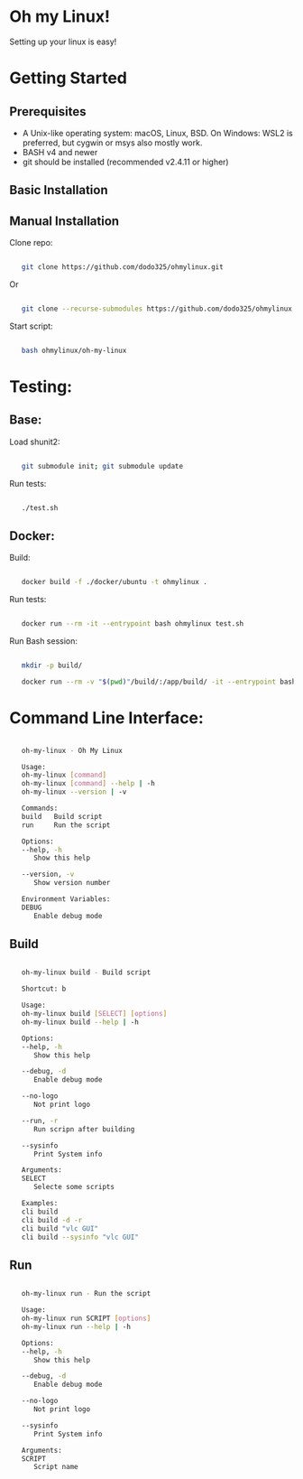 # Oh my Linux!
Setting up your linux is easy!

# Getting Started

## Prerequisites

- A Unix-like operating system: macOS, Linux, BSD. On Windows: WSL2 is preferred, but cygwin or msys also mostly work.
- BASH v4 and newer
- git should be installed (recommended v2.4.11 or higher)

## Basic Installation


## Manual Installation

Clone repo:

```bash

   git clone https://github.com/dodo325/ohmylinux.git

```
Or

```bash

   git clone --recurse-submodules https://github.com/dodo325/ohmylinux.git

```

Start script:

```bash

   bash ohmylinux/oh-my-linux

```

# Testing:

## Base:

Load shunit2:

```bash

   git submodule init; git submodule update

```
Run tests:
```bash

   ./test.sh

```

## Docker:

Build:
```bash

   docker build -f ./docker/ubuntu -t ohmylinux .

```

Run tests:
```bash

   docker run --rm -it --entrypoint bash ohmylinux test.sh

```

Run Bash session:
```bash

   mkdir -p build/

   docker run --rm -v "$(pwd)"/build/:/app/build/ -it --entrypoint bash ohmylinux

```

# Command Line Interface:

```bash
   
   oh-my-linux - Oh My Linux

   Usage:
   oh-my-linux [command]
   oh-my-linux [command] --help | -h
   oh-my-linux --version | -v

   Commands:
   build   Build script
   run     Run the script

   Options:
   --help, -h
      Show this help

   --version, -v
      Show version number

   Environment Variables:
   DEBUG
      Enable debug mode
```

## Build

```bash

   oh-my-linux build - Build script

   Shortcut: b

   Usage:
   oh-my-linux build [SELECT] [options]
   oh-my-linux build --help | -h

   Options:
   --help, -h
      Show this help

   --debug, -d
      Enable debug mode

   --no-logo
      Not print logo

   --run, -r
      Run scripn after building

   --sysinfo
      Print System info

   Arguments:
   SELECT
      Selecte some scripts

   Examples:
   cli build
   cli build -d -r
   cli build "vlc GUI"
   cli build --sysinfo "vlc GUI"

```

## Run

```bash

   oh-my-linux run - Run the script

   Usage:
   oh-my-linux run SCRIPT [options]
   oh-my-linux run --help | -h

   Options:
   --help, -h
      Show this help

   --debug, -d
      Enable debug mode

   --no-logo
      Not print logo

   --sysinfo
      Print System info

   Arguments:
   SCRIPT
      Script name
```
